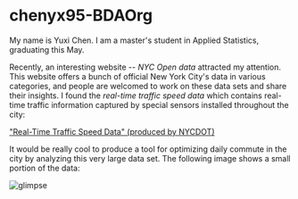 # chenyx95-BDAOrg

My name is Yuxi Chen. I am a master's student in Applied Statistics, graduating this May. 

Recently, an interesting website -- *NYC Open data* attracted my attention. This website offers a bunch of official New York City's data in various categories, and people are welcomed to work on these data sets and share their insights. I found the *real-time traffic speed data* which contains real-time traffic information captured by special sensors installed throughout the city:

["Real-Time Traffic Speed Data" (produced by NYCDOT)](https://data.cityofnewyork.us/Transportation/Real-Time-Traffic-Speed-Data/qkm5-nuaq)

It would be really cool to produce a tool for optimizing daily commute in the city by analyzing this very large data set. The following image shows a small portion of the data:

![glimpse](http://chenyx95-BDAOrg/glimpse.png)

